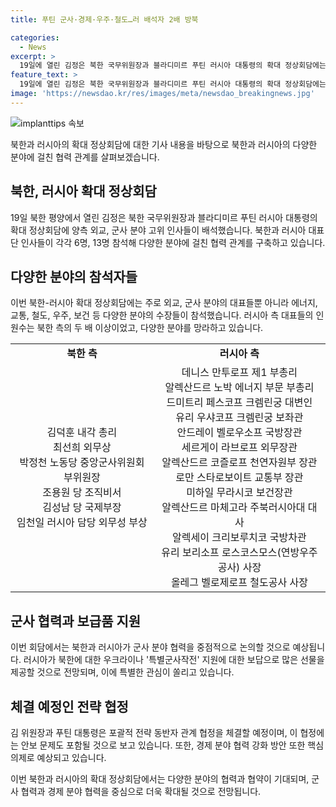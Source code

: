```yaml
---
title: 푸틴 군사·경제·우주·철도…러 배석자 2배 방북

categories:
  - News
excerpt: >
  19일에 열린 김정은 북한 국무위원장과 블라디미르 푸틴 러시아 대통령의 확대 정상회담에는 양측 외교, 군사 분야 고위 인사들이 배석했는데, 이번 회담은 군사 분야 협력을 중점으로 논의할 것으로 전망되며, 경제분야 협력 강화 방안도 핵심 의제로 다뤄질 것으로 예상된다. 이번 회담에서는 북한의 우주기술 발전을 지원하는 방안도 논의될 것으로 보이며, 러시아 전문가들은 북한이 러시아의 우크라이나 특별 군사작전에서 쌓은 실전 경험에 관심을 두고 있다고 분석하고 있다.
feature_text: >
  19일에 열린 김정은 북한 국무위원장과 블라디미르 푸틴 러시아 대통령의 확대 정상회담에는 양측 외교, 군사 분야 고위 인사들이 배석했는데, 이번 회담은 군사 분야 협력을 중점으로 논의할 것으로 전망되며, 경제분야 협력 강화 방안도 핵심 의제로 다뤄질 것으로 예상된다. 이번 회담에서는 북한의 우주기술 발전을 지원하는 방안도 논의될 것으로 보이며, 러시아 전문가들은 북한이 러시아의 우크라이나 특별 군사작전에서 쌓은 실전 경험에 관심을 두고 있다고 분석하고 있다.
image: 'https://newsdao.kr/res/images/meta/newsdao_breakingnews.jpg'
---
```


<p><img src="https://newsdao.kr/res/images/meta/newsdao_breakingnews.jpg" alt="implanttips 속보" /></p>

<p>북한과 러시아의 확대 정상회담에 대한 기사 내용을 바탕으로 북한과 러시아의 다양한 분야에 걸친 협력 관계를 살펴보겠습니다.</p>

<h2 data-ke-size="size26">북한, 러시아 확대 정상회담</h2>

<p data-ke-size="size16">19일 북한 평양에서 열린 김정은 북한 국무위원장과 블라디미르 푸틴 러시아 대통령의 확대 정상회담에 양측 외교, 군사 분야 고위 인사들이 배석했습니다. 북한과 러시아 대표단 인사들이 각각 6명, 13명 참석해 다양한 분야에 걸친 협력 관계를 구축하고 있습니다.</p>

<h2 data-ke-size="size26">다양한 분야의 참석자들</h2>

<p data-ke-size="size16">이번 북한-러시아 확대 정상회담에는 주로 외교, 군사 분야의 대표들뿐 아니라 에너지, 교통, 철도, 우주, 보건 등 다양한 분야의 수장들이 참석했습니다. 러시아 측 대표들의 인원수는 북한 측의 두 배 이상이었고, 다양한 분야를 망라하고 있습니다.</p>

<table>
    <tr>
        <td style="text-align: center; height: 17px;"><b>북한 측</b></td>
        <td style="text-align: center; height: 17px;"><b>러시아 측</b></td>
    </tr>
    <tr>
        <td style="text-align: center; height: 17px;">김덕훈 내각 총리<br>최선희 외무상<br>박정천 노동당 중앙군사위원회 부위원장<br>조용원 당 조직비서<br>김성남 당 국제부장<br>임천일 러시아 담당 외무성 부상</td>
        <td style="text-align: center; height: 17px;">데니스 만투로프 제1 부총리<br>알렉산드르 노박 에너지 부문 부총리<br>드미트리 페스코프 크렘린궁 대변인<br>유리 우샤코프 크렘린궁 보좌관<br>안드레이 벨로우소프 국방장관<br>세르게이 라브로프 외무장관<br>알렉산드르 코즐로프 천연자원부 장관<br>로만 스타로보이트 교통부 장관<br>미하일 무라시코 보건장관<br>알렉산드르 마체고라 주북러시아대 대사<br>알렉세이 크리보루치코 국방차관<br>유리 보리소프 로스코스모스(연방우주공사) 사장<br>올레그 벨로제로프 철도공사 사장</td>
    </tr>
</table>

<h2 data-ke-size="size26">군사 협력과 보급품 지원</h2>

<p data-ke-size="size16">이번 회담에서는 북한과 러시아가 군사 분야 협력을 중점적으로 논의할 것으로 예상됩니다. 러시아가 북한에 대한 우크라이나 '특별군사작전' 지원에 대한 보답으로 많은 선물을 제공할 것으로 전망되며, 이에 특별한 관심이 쏠리고 있습니다.</p>

<h2 data-ke-size="size26">체결 예정인 전략 협정</h2>

<p data-ke-size="size16">김 위원장과 푸틴 대통령은 포괄적 전략 동반자 관계 협정을 체결할 예정이며, 이 협정에는 안보 문제도 포함될 것으로 보고 있습니다. 또한, 경제 분야 협력 강화 방안 또한 핵심 의제로 예상되고 있습니다.</p>

<p data-ke-size="size16">이번 북한과 러시아의 확대 정상회담에서는 다양한 분야의 협력과 협약이 기대되며, 군사 협력과 경제 분야 협력을 중심으로 더욱 확대될 것으로 전망됩니다.</p>

